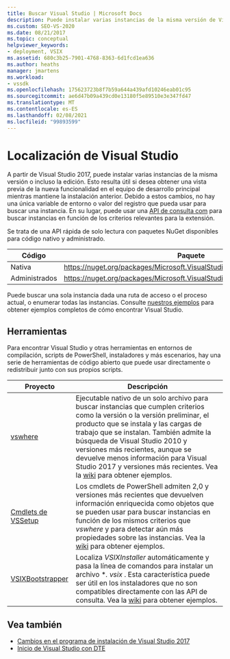 ```yaml
---
title: Buscar Visual Studio | Microsoft Docs
description: Puede instalar varias instancias de la misma versión de Visual Studio. Obtenga información sobre cómo usar una API de consulta COM para buscar la instancia que desee.
ms.custom: SEO-VS-2020
ms.date: 08/21/2017
ms.topic: conceptual
helpviewer_keywords:
- deployment, VSIX
ms.assetid: 680c3b25-7901-4768-8363-6d1fcd1ea636
ms.author: heaths
manager: jmartens
ms.workload:
- vssdk
ms.openlocfilehash: 175623723b8f7b59a644a439afd10246eab01c95
ms.sourcegitcommit: ae6d47b09a439cd0e13180f5e89510e3e347fd47
ms.translationtype: MT
ms.contentlocale: es-ES
ms.lasthandoff: 02/08/2021
ms.locfileid: "99893599"
---
```

# <a name="locate-visual-studio"></a>Localización de Visual Studio

A partir de Visual Studio 2017, puede instalar varias instancias de la misma versión o incluso la edición. Esto resulta útil si desea obtener una vista previa de la nueva funcionalidad en el equipo de desarrollo principal mientras mantiene la instalación anterior. Debido a estos cambios, no hay una única variable de entorno o valor del registro que pueda usar para buscar una instancia. En su lugar, puede usar una [API de consulta com](/dotnet/api/microsoft.visualstudio.setup.configuration) para buscar instancias en función de los criterios relevantes para la extensión.

Se trata de una API rápida de solo lectura con paquetes NuGet disponibles para código nativo y administrado.

| Código | Paquete |
| ---- | --- |
| Nativa | https://nuget.org/packages/Microsoft.VisualStudio.Setup.Configuration.Native |
| Administrados | https://nuget.org/packages/Microsoft.VisualStudio.Setup.Configuration.Interop |

Puede buscar una sola instancia dada una ruta de acceso o el proceso actual, o enumerar todas las instancias. Consulte [nuestros ejemplos](https://github.com/Microsoft/vs-setup-samples) para obtener ejemplos completos de cómo encontrar Visual Studio.

## <a name="tools"></a>Herramientas

Para encontrar Visual Studio y otras herramientas en entornos de compilación, scripts de PowerShell, instaladores y más escenarios, hay una serie de herramientas de código abierto que puede usar directamente o redistribuir junto con sus propios scripts.

| Proyecto | Descripción |
| ------- | ----------- |
| [vswhere](https://github.com/Microsoft/vswhere) | Ejecutable nativo de un solo archivo para buscar instancias que cumplen criterios como la versión o la versión preliminar, el producto que se instala y las cargas de trabajo que se instalan. También admite la búsqueda de Visual Studio 2010 y versiones más recientes, aunque se devuelve menos información para Visual Studio 2017 y versiones más recientes. Vea la [wiki](https://github.com/Microsoft/vswhere/wiki) para obtener ejemplos. |
| [Cmdlets de VSSetup](https://github.com/Microsoft/vssetup.powershell) | Los cmdlets de PowerShell admiten 2,0 y versiones más recientes que devuelven información enriquecida como objetos que se pueden usar para buscar instancias en función de los mismos criterios que _vswhere_ y para detectar aún más propiedades sobre las instancias. Vea la [wiki](https://github.com/Microsoft/vssetup.powershell/wiki) para obtener ejemplos. |
| [VSIXBootstrapper](https://github.com/Microsoft/vsixbootstrapper) | Localiza _VSIXInstaller_ automáticamente y pasa la línea de comandos para instalar un archivo **. vsix* . Esta característica puede ser útil en los instaladores que no son compatibles directamente con las API de consulta. Vea la [wiki](https://github.com/Microsoft/vsixbootstrapper/wiki) para obtener ejemplos. |

## <a name="see-also"></a>Vea también

* [Cambios en el programa de instalación de Visual Studio 2017](https://devblogs.microsoft.com/setup/changes-to-visual-studio-15-setup/)
* [Inicio de Visual Studio con DTE](launch-visual-studio-dte.md)